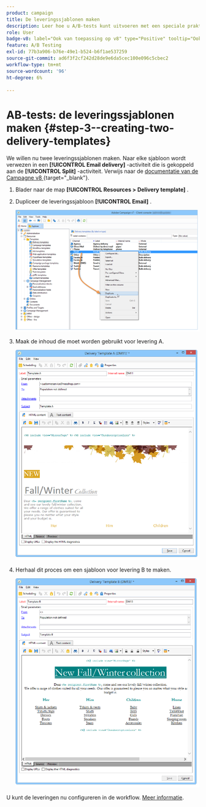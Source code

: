 ```yaml
---
product: campaign
title: De leveringssjablonen maken
description: Leer hoe u A/B-tests kunt uitvoeren met een speciale praktijkcase
role: User
badge-v8: label="Ook van toepassing op v8" type="Positive" tooltip="Ook van toepassing op campagne v8"
feature: A/B Testing
exl-id: 77b3a906-b76e-49e1-b524-b6f1ae537259
source-git-commit: ad6f3f2cf242d28de9e6da5cec100e096c5cbec2
workflow-type: tm+mt
source-wordcount: '96'
ht-degree: 6%

---
```


# AB-tests: de leveringssjablonen maken {#step-3--creating-two-delivery-templates}

We willen nu twee leveringssjablonen maken. Naar elke sjabloon wordt verwezen in een **[!UICONTROL Email delivery]** -activiteit die is gekoppeld aan de **[!UICONTROL Split]** -activiteit. Verwijs naar de [ documentatie van de Campagne v8 ](https://experienceleague.adobe.com/docs/campaign/campaign-v8/send/create-templates.html){target="_blank"}.

1. Blader naar de map **[!UICONTROL Resources > Delivery template]** .
1. Dupliceer de leveringssjabloon **[!UICONTROL Email]** .

   ![](assets/use_case_abtesting_deliverymodel_001.png)

1. Maak de inhoud die moet worden gebruikt voor levering A.

   ![](assets/use_case_abtesting_deliverymodel_002.png)

1. Herhaal dit proces om een sjabloon voor levering B te maken.

   ![](assets/use_case_abtesting_deliverymodel_003.png)

U kunt de leveringen nu configureren in de workflow. [Meer informatie](a-b-testing-uc-configuring-deliveries.md).

